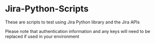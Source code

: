 # Jira-Python-Scripts
These are scripts to test using Jira Python library and the Jira APIs

Please note that authentication information and any keys will need to be replaced 
if used in your environment
